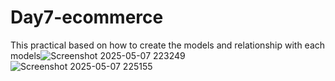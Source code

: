 # Day7-ecommerce

This practical based on how to create the models and relationship with each models![Screenshot 2025-05-07 223249](https://github.com/user-attachments/assets/dc8f56c3-f7fb-4c0c-9d02-566a4e55ba84)
![Screenshot 2025-05-07 225155](https://github.com/user-attachments/assets/83783f75-bc5e-4eb5-abcd-cd70fc7df6f8)
